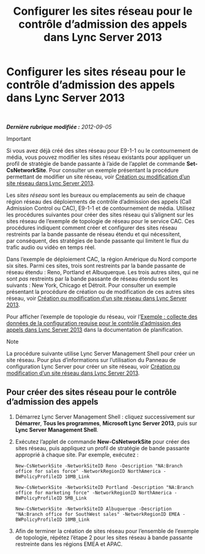 ﻿---
title: Configurer les sites réseau pour le contrôle d’admission des appels dans Lync Server 2013
TOCTitle: Configurer les sites réseau pour le contrôle d’admission des appels dans Lync Server 2013
ms:assetid: afcea38f-5789-45ec-97af-c6e38364950c
ms:mtpsurl: https://technet.microsoft.com/fr-fr/library/Gg412840(v=OCS.15)
ms:contentKeyID: 49298526
ms.date: 05/20/2016
mtps_version: v=OCS.15
ms.translationtype: HT
---

# Configurer les sites réseau pour le contrôle d’admission des appels dans Lync Server 2013

 

_**Dernière rubrique modifiée :** 2012-09-05_

> [!IMPORTANT]  
> Si vous avez déjà créé des sites réseau pour E9-1-1 ou le contournement de média, vous pouvez modifier les sites réseau existants pour appliquer un profil de stratégie de bande passante à l’aide de l’applet de commande <strong>Set-CsNetworkSite</strong>. Pour consulter un exemple présentant la procédure permettant de modifier un site réseau, voir <a href="lync-server-2013-create-or-modify-a-network-site.md">Création ou modification d’un site réseau dans Lync Server 2013</a>.

Les *sites réseau* sont les bureaux ou emplacements au sein de chaque région réseau des déploiements de contrôle d’admission des appels (Call Admission Control ou CAC), E9-1-1 et de contournement de média. Utilisez les procédures suivantes pour créer des sites réseau qui s’alignent sur les sites réseau de l’exemple de topologie de réseau pour le service CAC. Ces procédures indiquent comment créer et configurer des sites réseau restreints par la bande passante de réseau étendu et qui nécessitent, par conséquent, des stratégies de bande passante qui limitent le flux du trafic audio ou vidéo en temps réel.

Dans l’exemple de déploiement CAC, la région Amérique du Nord comporte six sites. Parmi ces sites, trois sont restreints par la bande passante de réseau étendu : Reno, Portland et Albuquerque. Les trois autres sites, qui ne sont *pas* restreints par la bande passante de réseau étendu sont les suivants : New York, Chicago et Détroit. Pour consulter un exemple présentant la procédure de création ou de modification de ces autres sites réseau, voir [Création ou modification d’un site réseau dans Lync Server 2013](lync-server-2013-create-or-modify-a-network-site.md).

Pour afficher l’exemple de topologie du réseau, voir l’[Exemple : collecte des données de la configuration requise pour le contrôle d’admission des appels dans Lync Server 2013](lync-server-2013-example-of-gathering-your-requirements-for-call-admission-control.md) dans la documentation de planification.

> [!NOTE]  
> La procédure suivante utilise Lync Server Management Shell pour créer un site réseau. Pour plus d’informations sur l’utilisation du Panneau de configuration Lync Server pour créer un site réseau, voir <a href="lync-server-2013-create-or-modify-a-network-site.md">Création ou modification d’un site réseau dans Lync Server 2013</a>.

## Pour créer des sites réseau pour le contrôle d’admission des appels

1.  Démarrez Lync Server Management Shell : cliquez successivement sur **Démarrer**, **Tous les programmes**, **Microsoft Lync Server 2013**, puis sur **Lync Server Management Shell**.

2.  Exécutez l’applet de commande **New-CsNetworkSite** pour créer des sites réseau, puis appliquez un profil de stratégie de bande passante approprié à chaque site. Par exemple, exécutez :
    
    ```
    New-CsNetworkSite -NetworkSiteID Reno -Description "NA:Branch office for sales force" -NetworkRegionID NorthAmerica -BWPolicyProfileID 10MB_Link
    ```
    ```
    New-CsNetworkSite -NetworkSiteID Portland -Description "NA:Branch office for marketing force" -NetworkRegionID NorthAmerica -BWPolicyProfileID 5MB_Link
    ```
    ```
    New-CsNetworkSite -NetworkSiteID Albuquerque -Description "NA:Branch office for SouthWest sales" -NetworkRegionID EMEA -BWPolicyProfileID 10MB_Link
    ```

3.  Afin de terminer la création de sites réseau pour l’ensemble de l’exemple de topologie, répétez l’étape 2 pour les sites réseau à bande passante restreinte dans les régions EMEA et APAC.

